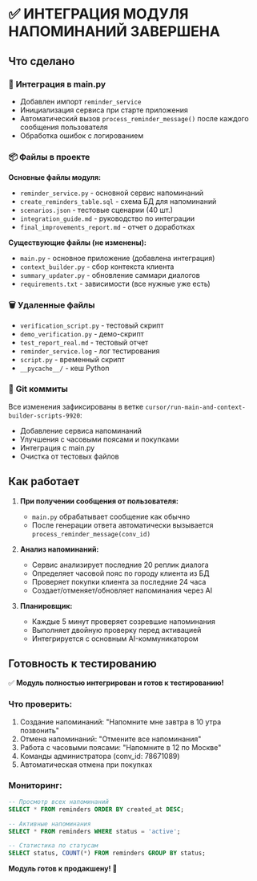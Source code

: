 # ✅ ИНТЕГРАЦИЯ МОДУЛЯ НАПОМИНАНИЙ ЗАВЕРШЕНА

## Что сделано

### 🔧 **Интеграция в main.py**
- Добавлен импорт `reminder_service`
- Инициализация сервиса при старте приложения
- Автоматический вызов `process_reminder_message()` после каждого сообщения пользователя
- Обработка ошибок с логированием

### 📦 **Файлы в проекте**
**Основные файлы модуля:**
- `reminder_service.py` - основной сервис напоминаний
- `create_reminders_table.sql` - схема БД для напоминаний
- `scenarios.json` - тестовые сценарии (40 шт.)
- `integration_guide.md` - руководство по интеграции
- `final_improvements_report.md` - отчет о доработках

**Существующие файлы (не изменены):**
- `main.py` - основное приложение (добавлена интеграция)
- `context_builder.py` - сбор контекста клиента
- `summary_updater.py` - обновление саммари диалогов
- `requirements.txt` - зависимости (все нужные уже есть)

### 🗑️ **Удаленные файлы**
- `verification_script.py` - тестовый скрипт
- `demo_verification.py` - демо-скрипт
- `test_report_real.md` - тестовый отчет
- `reminder_service.log` - лог тестирования
- `script.py` - временный скрипт
- `__pycache__/` - кеш Python

### 🚀 **Git коммиты**
Все изменения зафиксированы в ветке `cursor/run-main-and-context-builder-scripts-9920`:
- Добавление сервиса напоминаний
- Улучшения с часовыми поясами и покупками
- Интеграция с main.py
- Очистка от тестовых файлов

## Как работает

1. **При получении сообщения от пользователя:**
   - `main.py` обрабатывает сообщение как обычно
   - После генерации ответа автоматически вызывается `process_reminder_message(conv_id)`

2. **Анализ напоминаний:**
   - Сервис анализирует последние 20 реплик диалога
   - Определяет часовой пояс по городу клиента из БД
   - Проверяет покупки клиента за последние 24 часа
   - Создает/отменяет/обновляет напоминания через AI

3. **Планировщик:**
   - Каждые 5 минут проверяет созревшие напоминания
   - Выполняет двойную проверку перед активацией
   - Интегрируется с основным AI-коммуникатором

## Готовность к тестированию

✅ **Модуль полностью интегрирован и готов к тестированию!**

### Что проверить:
1. Создание напоминаний: "Напомните мне завтра в 10 утра позвонить"
2. Отмена напоминаний: "Отмените все напоминания"
3. Работа с часовыми поясами: "Напомните в 12 по Москве"
4. Команды администратора (conv_id: 78671089)
5. Автоматическая отмена при покупках

### Мониторинг:
```sql
-- Просмотр всех напоминаний
SELECT * FROM reminders ORDER BY created_at DESC;

-- Активные напоминания
SELECT * FROM reminders WHERE status = 'active';

-- Статистика по статусам
SELECT status, COUNT(*) FROM reminders GROUP BY status;
```

**Модуль готов к продакшену! 🎉**